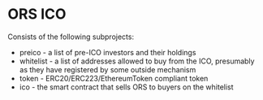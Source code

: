 # ORS ICO

Consists of the following subprojects:

* preico - a list of pre-ICO investors and their holdings
* whitelist - a list of addresses allowed to buy from the ICO, presumably as
  they have registered by some outside mechanism
* token - ERC20/ERC223/EthereumToken compliant token
* ico - the smart contract that sells ORS to buyers on the whitelist

